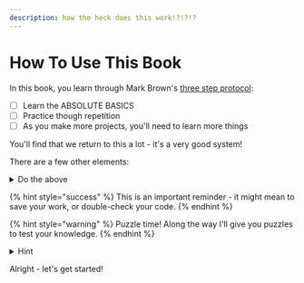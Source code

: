 ```yaml
---
description: how the heck does this work!?!?!?
---
```


# How To Use This Book

In this book, you learn through Mark Brown's [three step protocol](https://youtu.be/vFjXKOXdgGo):

* [ ] Learn the ABSOLUTE BASICS
* [ ] Practice though repetition
* [ ] As you make more projects, you'll need to learn more things

You'll find that we return to this a lot - it's a very good system!

There are a few other elements:

<details>

<summary>Do the above</summary>

Most tutorials have you ping-ponging between the software and the application - this fixes that by giving you dedicated points to do the above - if you forget what to do, the dropdown will summarise the steps above.

</details>

{% hint style="success" %}
This is an important reminder - it might mean to save your work, or double-check your code.
{% endhint %}

{% hint style="warning" %}
Puzzle time! Along the way I'll give you puzzles to test your knowledge.
{% endhint %}

<details>

<summary>Hint</summary>

You'll find these in the Practice segment - I highly recomend trying to do the projects by yourself, but if you need some help, open these!

</details>

Alright - let's get started!
